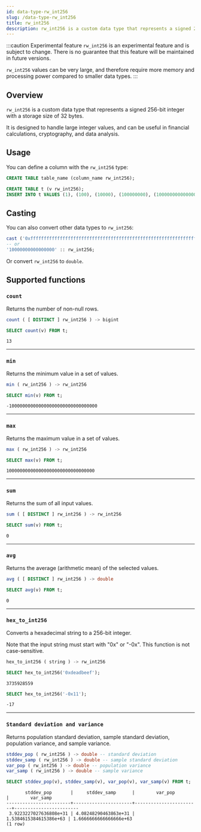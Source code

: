 ```yaml
---
id: data-type-rw_int256
slug: /data-type-rw_int256
title: rw_int256
description: rw_int256 is a custom data type that represents a signed 256-bit integer with a storage size of 32 bytes.
---
```


:::caution Experimental feature
`rw_int256` is an experimental feature and is subject to change. There is no guarantee that this feature will be maintained in future versions.

`rw_int256` values can be very large, and therefore require more memory and processing power compared to smaller data types.
:::

## Overview
`rw_int256` is a custom data type that represents a signed 256-bit integer with a storage size of 32 bytes.

It is designed to handle large integer values, and can be useful in financial calculations, cryptography, and data analysis.

## Usage
You can define a column with the `rw_int256` type:

```sql title=Syntax
CREATE TABLE table_name (column_name rw_int256);
```

```sql title=Example
CREATE TABLE t (v rw_int256);
INSERT INTO t VALUES (1), (100), (10000), (100000000), (10000000000000000), ('100000000000000000000000000000000'), (0), (-1), (-100), (-10000), (-100000000), (-10000000000000000), ('-100000000000000000000000000000000');
```

## Casting

You can also convert other data types to `rw_int256`:

```sql
cast ('0xfffffffffffffffffffffffffffffffffffffffffffffffffffffffffffffffe' AS rw_int256);
-- or
'10000000000000000' :: rw_int256;
```

Or convert `rw_int256` to `double`.

## Supported functions

### `count`

Returns the number of non-null rows.

```sql title=Signature
count ( [ DISTINCT ] rw_int256 ) -> bigint
```

```sql title=Example
SELECT count(v) FROM t;
```
```
13
```
---
### `min`

Returns the minimum value in a set of values.

```sql title=Signature
min ( rw_int256 ) -> rw_int256
```

```sql title=Example
SELECT min(v) FROM t;
```
```
-100000000000000000000000000000000
```
---
### `max`

Returns the maximum value in a set of values.

```sql title=Signature
max ( rw_int256 ) -> rw_int256
```

```sql title=Example
SELECT max(v) FROM t;
```
```
100000000000000000000000000000000
```

---
### `sum`

Returns the sum of all input values.

```sql title=Signature
sum ( [ DISTINCT ] rw_int256 ) -> rw_int256
```

```sql title=Example
SELECT sum(v) FROM t;
```
```
0
```
---
### `avg`

Returns the average (arithmetic mean) of the selected values.

```sql title=Signature
avg ( [ DISTINCT ] rw_int256 ) -> double
```

```sql title=Example
SELECT avg(v) FROM t;
```
```
0
```
---
### `hex_to_int256`

Converts a hexadecimal string to a 256-bit integer.

Note that the input string must start with "0x" or "-0x". This function is not case-sensitive.

```sql title=Signature
hex_to_int256 ( string ) -> rw_int256
```

```sql title=Example-1
SELECT hex_to_int256('0xdeadbeef');
```
```
3735928559
```
```sql title=Example-2
SELECT hex_to_int256('-0x11');
```
```
-17
```
---
### `Standard deviation and variance`

Returns population standard deviation, sample standard deviation, population variance, and sample variance.

```sql title=Signature
stddev_pop ( rw_int256 ) -> double -- standard deviation
stddev_samp ( rw_int256 ) -> double -- sample standard deviation
var_pop ( rw_int256 ) -> double -- population variance
var_samp ( rw_int256 ) -> double -- sample variance
```

```sql title=Example
SELECT stddev_pop(v), stddev_samp(v), var_pop(v), var_samp(v) FROM t;
```
```
       stddev_pop       |     stddev_samp      |        var_pop         |        var_samp        
------------------------+----------------------+------------------------+------------------------
 3.9223227027636808e+31 | 4.08248290463863e+31 | 1.5384615384615386e+63 | 1.6666666666666666e+63
(1 row)
```
